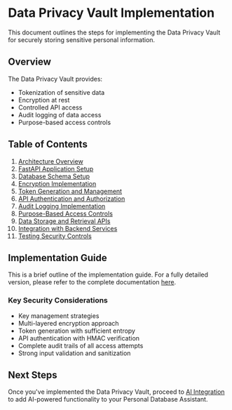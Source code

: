 # Data Privacy Vault Implementation

This document outlines the steps for implementing the Data Privacy Vault for securely storing sensitive personal information.

## Overview

The Data Privacy Vault provides:
- Tokenization of sensitive data
- Encryption at rest
- Controlled API access
- Audit logging of data access
- Purpose-based access controls

## Table of Contents

1. [Architecture Overview](#1-architecture-overview)
2. [FastAPI Application Setup](#2-fastapi-application-setup)
3. [Database Schema Setup](#3-database-schema-setup)
4. [Encryption Implementation](#4-encryption-implementation)
5. [Token Generation and Management](#5-token-generation-and-management)
6. [API Authentication and Authorization](#6-api-authentication-and-authorization)
7. [Audit Logging Implementation](#7-audit-logging-implementation)
8. [Purpose-Based Access Controls](#8-purpose-based-access-controls)
9. [Data Storage and Retrieval APIs](#9-data-storage-and-retrieval-apis)
10. [Integration with Backend Services](#10-integration-with-backend-services)
11. [Testing Security Controls](#11-testing-security-controls)

## Implementation Guide

This is a brief outline of the implementation guide. For a fully detailed version, please refer to the complete documentation [here](https://github.com/yourusername/personal-db-assistant/wiki/Data-Privacy-Vault-Implementation).

### Key Security Considerations

* Key management strategies
* Multi-layered encryption approach
* Token generation with sufficient entropy
* API authentication with HMAC verification
* Complete audit trails of all access attempts
* Strong input validation and sanitization

## Next Steps

Once you've implemented the Data Privacy Vault, proceed to [AI Integration](./06_ai_integration.md) to add AI-powered functionality to your Personal Database Assistant. 